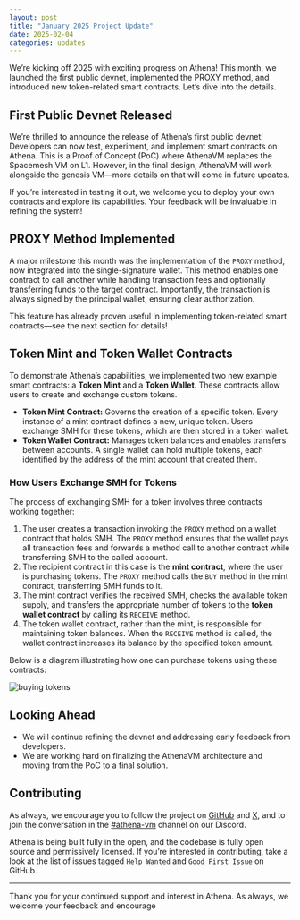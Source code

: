 ```yaml
---
layout: post
title: "January 2025 Project Update"
date: 2025-02-04
categories: updates
---
```


We’re kicking off 2025 with exciting progress on Athena!
This month, we launched the first public devnet, implemented the PROXY method, and introduced new token-related smart contracts.
Let’s dive into the details.

## First Public Devnet Released

We’re thrilled to announce the release of Athena’s first public devnet!
Developers can now test, experiment, and implement smart contracts on Athena.
This is a Proof of Concept (PoC) where AthenaVM replaces the Spacemesh VM on L1.
However, in the final design, AthenaVM will work alongside the genesis VM—more details on that will come in future updates.

If you’re interested in testing it out, we welcome you to deploy your own contracts and explore its capabilities.
Your feedback will be invaluable in refining the system!

## PROXY Method Implemented

A major milestone this month was the implementation of the `PROXY` method, now integrated into the single-signature wallet.
This method enables one contract to call another while handling transaction fees and
optionally transferring funds to the target contract.
Importantly, the transaction is always signed by the principal wallet, ensuring clear authorization.

This feature has already proven useful in implementing token-related smart contracts—see the next section for details!

## Token Mint and Token Wallet Contracts

To demonstrate Athena’s capabilities, we implemented two new example smart contracts: a **Token Mint** and a **Token Wallet**.
These contracts allow users to create and exchange custom tokens.

- **Token Mint Contract:** Governs the creation of a specific token.
  Every instance of a mint contract defines a new, unique token.
  Users exchange SMH for these tokens, which are then stored in a token wallet.
- **Token Wallet Contract:** Manages token balances and enables transfers between accounts.
  A single wallet can hold multiple tokens, each identified by the address of the mint account that created them.

### How Users Exchange SMH for Tokens

The process of exchanging SMH for a token involves three contracts working together:

1. The user creates a transaction invoking the `PROXY` method on a wallet contract that holds SMH.
   The `PROXY` method ensures that the wallet pays all transaction fees and forwards a method call to another contract while transferring SMH to the called account.
2. The recipient contract in this case is the **mint contract**, where the user is purchasing tokens.
   The `PROXY` method calls the `BUY` method in the mint contract, transferring SMH funds to it.
3. The mint contract verifies the received SMH, checks the available token supply,
   and transfers the appropriate number of tokens to the **token wallet contract** by calling its `RECEIVE` method.
4. The token wallet contract, rather than the mint, is responsible for maintaining token balances.
   When the `RECEIVE` method is called, the wallet contract increases its balance by the specified token amount.

Below is a diagram illustrating how one can purchase tokens using these contracts:

![buying tokens]({{site.baseurl}}/assets/mint_diagram.png)

## Looking Ahead

- We will continue refining the devnet and addressing early feedback from developers.
- We are working hard on finalizing the AthenaVM architecture and moving from the PoC to a final solution.

## Contributing

As always, we encourage you to follow the project on [GitHub](https://github.com/athenavm) and [X](https://x.com/hashtag/athenavm),
and to join the conversation in the [#athena-vm](https://discord.com/invite/yVhQ7rC) channel on our Discord.

Athena is being built fully in the open, and the codebase is fully open source and permissively licensed.
If you’re interested in contributing, take a look at the list of issues tagged `Help Wanted` and `Good First Issue` on GitHub.

---

Thank you for your continued support and interest in Athena. As always, we welcome your feedback and encourage
